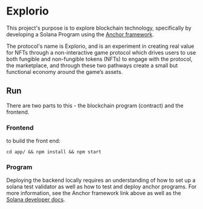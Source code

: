 # Explorio

This project's purpose is to explore blockchain technology, specifically by developing a Solana Program using the [Anchor framework](https://book.anchor-lang.com/introduction/what_is_anchor.html).

The protocol's name is Explorio, and is an experiment in creating real value for NFTs through a non-interactive game protocol which drives users to use both fungible and non-fungible tokens (NFTs) to engage with the protocol, the marketplace, and through these two pathways create a small but functional economy around the game’s assets.

## Run
There are two parts to this - the blockchain program (contract) and the frontend.

### Frontend
to build the front end:
```
cd app/ && npm install && npm start
```

### Program
Deploying the backend locally requires an understanding of how to set up a solana test validator as well as how to test and deploy anchor programs. For more information, see the Anchor framework link above as well as the [Solana developer docs](https://docs.solana.com/developing/test-validator).


